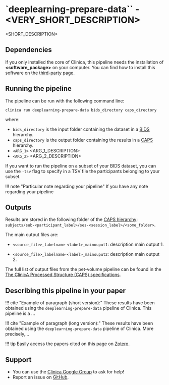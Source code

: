 # `deeplearning-prepare-data`` - <VERY_SHORT_DESCRIPTION>

<SHORT_DESCRIPTION>


## Dependencies
<!-- If you installed the docker image of Clinica, nothing is required. -->

If you only installed the core of Clinica, this pipeline needs the installation
of **<software_package>** on your computer. You can find how to install this
software on the [third-party](../../Third-party) page.


## Running the pipeline
The pipeline can be run with the following command line:

```
clinica run deeplearning-prepare-data bids_directory caps_directory
```
where:

  - `bids_directory` is the input folder containing the dataset in a [BIDS](../BIDS) hierarchy.
  - `caps_directory` is the output folder containing the results in a [CAPS](../CAPS) hierarchy.
  - `<ARG_1>` <ARG_1_DESCRIPTION>
  - `<ARG_2>` <ARG_2_DESCRIPTION>

If you want to run the pipeline on a subset of your BIDS dataset, you can use
the `-tsv` flag to specify in a TSV file the participants belonging to your subset.

!!! note "Particular note regarding your pipeline"
    If you have any note regarding your pipeline


## Outputs

Results are stored in the following folder of the [CAPS hierarchy](../../CAPS/Specifications/#<section_generated_by_mkdocs>):
`subjects/sub-<participant_label>/ses-<session_label>/<some_folder>`.

The main output files are:

  - `<source_file>_labelname-<label>_mainouput1`: description main output 1.

  - `<source_file>_labelname-<label>_mainouput2`: description main output 2.

The full list of output files from the pet-volume pipeline can be found in the
[The ClinicA Processed Structure (CAPS) specifications](../../CAPS/Specifications/#<section_generated_by_mkdocs>).


<!--## Visualization of the results-->

<!--!!! note-->
<!--    The visualization command is not available for the moment. Please come back later, this section will be updated ASAP.-->


## Describing this pipeline in your paper

<!--You can have a single version of how to describe your pipeline.
In that case, simply use `!!! cite "Example of paragraph:"` -->

!!! cite "Example of paragraph (short version):"
    These results have been obtained using the `deeplearning-prepare-data`
    pipeline of Clinica. This pipeline is a ...

!!! cite "Example of paragraph (long version):"
    These results have been obtained using the `deeplearning-prepare-data`
    pipeline of Clinica. More precisely,...

!!! tip
    Easily access the papers cited on this page on [Zotero](https://www.zotero.org/groups/2240070/clinica_aramislab/items/collectionKey/INDXD9QQ).

## Support
-   You can use the [Clinica Google Group](https://groups.google.com/forum/#!forum/clinica-user) to ask for help!
-   Report an issue on [GitHub](https://github.com/aramis-lab/clinica/issues).